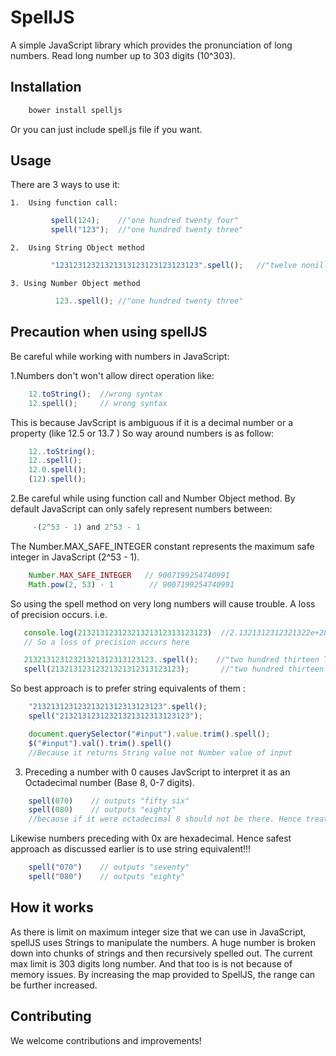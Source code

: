 SpellJS
===========

A simple JavaScript library which provides the pronunciation of long numbers. Read long number up to 303 digits (10^303). 

Installation
------------
```javascript
	bower install spelljs
```

Or you can just include spell.js file if you want.


Usage
-----------------------

There are 3 ways to use it:

	1.  Using function call:
```javascript
		 spell(124);  	//"one hundred twenty four"
		 spell("123");	//"one hundred twenty three"
```

	2.  Using String Object method
```javascript
		 "12312312321321313123123123123123".spell();   //"twelve nonillion  , three hundred twelve octillion  , three hundred twelve septillion  , three hundred twenty one sextillion  , three hundred twenty one quintillion  , three hundred thirteen quadrillion  , one hundred twenty three trillion  , one hundred twenty three billion  , one hundred twenty three million  , one hundred twenty three thousand  , one hundred twenty three"
```

	3. Using Number Object method
```javascript
		  123..spell();	//"one hundred twenty three"
```
Precaution when using spellJS
-----------------------	

Be careful while working with numbers in JavaScript:

1.Numbers don't won't allow direct operation like:
```javascript
	12.toString();  //wrong syntax
	12.spell();     // wrong syntax
```
This is because JavScript is ambiguous if it is a decimal number or a property (like 12.5 or 13.7 )
So way around numbers is as follow:

```javascript
	12..toString();  
	12..spell(); 
	12.0.spell();
	(12).spell();
```

2.Be careful while using function call and Number Object method. By default JavaScript can only safely represent numbers between:

```javascript
	 -(2^53 - 1) and 2^53 - 1
```
The Number.MAX_SAFE_INTEGER constant represents the maximum safe integer in JavaScript (2^53 - 1).

```javascript
	Number.MAX_SAFE_INTEGER   // 9007199254740991
	Math.pow(2, 53) - 1        // 9007199254740991
```

So using the spell method on very long numbers will cause trouble. A loss of precision occurs.  i.e.
 ```javascript
 	console.log(21321312312321321312313123123)  //2.1321312312321322e+28
 	// So a loss of precision occurs here  

	21321312312321321312313123123..spell();    //"two hundred thirteen Tredecillion  , two hundred thirteen duodecillion  , one hundred twenty three undecillion  , one hundred twenty three decillion  , two hundred thirteen nonillion  , two hundred twenty octillion "
	spell(21321312312321321312313123123);		//"two hundred thirteen Tredecillion  , two hundred thirteen duodecillion  , one hundred twenty three undecillion  , one hundred twenty three decillion  , two hundred thirteen nonillion  , two hundred twenty octillion "


```
So best approach is to prefer string equivalents of them :
```javascript
	"21321312312321321312313123123".spell(); 
	spell("21321312312321321312313123123");

	document.querySelector("#input").value.trim().spell();   
	$("#input").val().trim().spell()
	//Because it returns String value not Number value of input
```

3. Preceding a number with 0  causes JavScript to interpret it as an Octadecimal number (Base 8, 0-7 digits).
```javascript
	spell(070)    // outputs "fifty six"
	spell(080)    // outputs "eighty"    
	//because if it were octadecimal 8 should not be there. Hence treated as default i.e. binary
 ```
 
 Likewise numbers preceding with 0x are hexadecimal.
 Hence safest approach as discussed earlier is to use string equivalent!!!
```javascript
	spell("070")    // outputs "seventy"
	spell("080")    // outputs "eighty" 
 ```

How it works
------------

As there is limit on maximum integer size that we can use in JavaScript, spellJS uses Strings to manipulate the numbers. A huge number is broken down into chunks of strings and then recursively spelled out. The current max limit is 303 digits long number. And that too is is not because of memory issues. By increasing the map provided to SpellJS, the range can be further increased.

Contributing
------------

We welcome contributions and improvements! 

